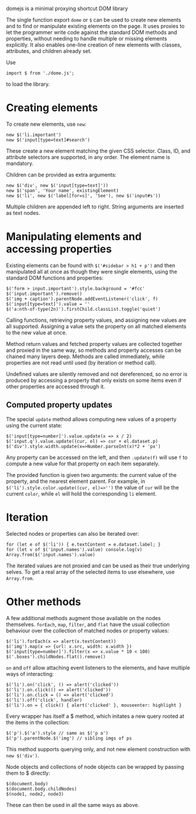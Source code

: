 domejs is a minimal proxying shortcut DOM library

The single function export `dome` or `$` can be used to create
new elements and to find or manipulate existing elements on the
page. It uses proxies to let the programmer write code against
the standard DOM methods and properties, without needing to
handle multiple or missing elements explicitly. It also
enables one-line creation of new elements with classes,
attributes, and children already set.

Use

    import $ from './dome.js';
to load the library.

# Creating elements

To create new elements, use `new`:

    new $('li.important')
    new $('input[type=text]#search')
These create a new element matching the given CSS selector.
Class, ID, and attribute selectors are supported, in any order.
The element name is mandatory.

Children can be provided as extra arguments:

    new $('div', new $('input[type=text]'))
    new $('span', 'Your name', existingElement)
    new $('li', new $('label[for=s]', 'See'), new $('input#s'))
Multiple children are appended left to right. String arguments
are inserted as text nodes.

# Manipulating elements and accessing properties

Existing elements can be found with `$('#sidebar > h1 + p')`
and then manipulated all at once as though they were single
elements, using the standard DOM functions and properties:

    $('form > input.important').style.background = '#fcc'
    $('input.important').remove()
    $('img + caption').parentNode.addEventListener('click', f)
    $('input[type=text]').value = ''
    $('a:nth-of-type(2n)').firstChild.classList.toggle('quiet')
Calling functions, retrieving property values, and assigning
new values are all supported. Assigning a value sets the
property on all matched elements to the new value at once.

Method return values and fetched property values are collected
together and proxied in the same way, so methods and property
accesses can be chained many layers deep. Methods are called
immediately, while properties are not read until used (by
iteration or method call).

Undefined values are silently removed and not dereferenced, so
no error is produced by accessing a property that only exists
on some items even if other properties are accessed through it.

## Computed property updates

The special `update` method allows computing new values of a
property using the current state:

    $('input[type=number]').value.update(x => x / 2)
    $('input.q').value.update((cur, el) => cur + el.dataset.p)
    $('div').style.width.update(x=>Number.parseInt(x)*2 + 'px')
Any property can be accessed on the left, and then `.update(f)`
will use `f` to compute a new value for that property on each
item separately.

The provided function is given two arguments: the current value
of the property, and the nearest element parent. For example,
in `$('li').style.color.update((cur, el)=>'')` the value of
`cur` will be the current `color`, while `el` will hold the
corresponding `li` element.

# Iteration

Selected nodes or properties can also be iterated over:

    for (let e of $('li')) { e.textContent = e.dataset.label; }
    for (let v of $('input.names').value) console.log(v)
    Array.from($('input.names').value)
The iterated values are not proxied and can be used as their
true underlying selves. To get a real array of the selected
items to use elsewhere, use `Array.from`.

# Other methods

A few additional methods augment those available on the
nodes themselves. `forEach`, `map`, `filter`, and `flat` have
the usual collection behaviour over the collection of matched
nodes or property values:

    $('li').forEach(x => alert(x.textContent))
    $('img').map(x => {url: x.src, width: x.width })
    $('input[type=number]').filter(x => x.value * 10 < 100)
    $('.boxes').childNodes.flat().remove()

`on` and `off` allow attaching event listeners to the elements,
and have multiple ways of interacting:

    $('li').on('click', () => alert('clicked'))
    $('li').on.click(() => alert('clicked'))
    $('li').on.click = () => alert('clicked')
    $('li').off('click', handler)
    $('li').on = { click() { alert('clicked' }, mouseenter: highlight }


Every wrapper has itself a $ method, which initates a new
query rooted at the items in the collection:

    $('p').$('a').style // same as $('p a')
    $('p').parentNode.$('img') // sibling imgs of ps

This method supports querying only, and not new element
construction with `new $('div')`.

Node objects and collections of node objects can be wrapped by
passing them to $ directly:

    $(document.body)
    $(document.body.childNodes)
    $(node1, node2, node3)

These can then be used in all the same ways as above.
